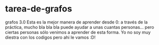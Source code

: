 # tarea-de-grafos
grafos 3.0
Esta es la mejor manera de aprender desde 0: a través de la práctica, mucho bla bla bla puede ayudar a unas cuantas personas... pero ciertas personas sólo venimos a aprender de esta forma.
Yo no soy muy diestra con los codigos pero ahi le vamos :D!
